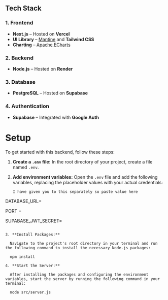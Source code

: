 ## **Tech Stack**

### **1. Frontend**

- **Next.js** – Hosted on **Vercel**
- **UI Library** – [Mantine](https://mantine.dev/) and **Tailwind CSS**
- **Charting** – [Apache ECharts](https://echarts.apache.org/)

### **2. Backend**

- **Node.js** – Hosted on **Render**

### **3. Database**

- **PostgreSQL** – Hosted on **Supabase**

### **4. Authentication**

- **Supabase** – Integrated with **Google Auth**

# Setup

To get started with this backend, follow these steps:

1.  **Create a `.env` file:** In the root directory of your project, create a file named `.env`.

2.  **Add environment variables:** Open the `.env` file and add the following variables, replacing the placeholder values with your actual credentials:

    ```
    I have given you to this separately so paste value here
    ```

DATABASE_URL=

PORT =

SUPABASE_JWT_SECRET=

```

3. **Install Packages:**

  Navigate to the project's root directory in your terminal and run the following command to install the necessary Node.js packages:

  npm install

4. **Start the Server:**

  After installing the packages and configuring the environment variables, start the server by running the following command in your terminal:

  node src/server.js
```
